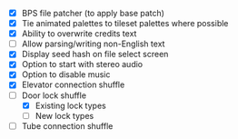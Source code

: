 - [x] BPS file patcher (to apply base patch)
- [x] Tie animated palettes to tileset palettes where possible
- [x] Ability to overwrite credits text
- [ ] Allow parsing/writing non-English text
- [x] Display seed hash on file select screen
- [x] Option to start with stereo audio
- [x] Option to disable music
- [x] Elevator connection shuffle
- [ ] Door lock shuffle
  - [x] Existing lock types
  - [ ] New lock types
- [ ] Tube connection shuffle
